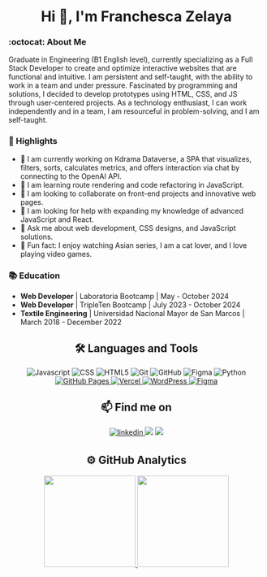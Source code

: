 <h1 align="center">Hi 👋, I'm 
Franchesca Zelaya</a></h1>

### :octocat: About Me

Graduate in Engineering (B1 English level), currently specializing as a Full Stack Developer to create and optimize interactive websites that are functional and intuitive. I am persistent and self-taught, with the ability to work in a team and under pressure. Fascinated by programming and solutions, I decided to develop prototypes using HTML, CSS, and JS through user-centered projects. As a technology enthusiast, I can work independently and in a team, I am resourceful in problem-solving, and I am self-taught.


### 🌟 Highlights

- 🔭 I am currently working on Kdrama Dataverse, a SPA that visualizes, filters, sorts, calculates metrics, and offers interaction via chat by connecting to the OpenAI API.
- 🌱 I am learning route rendering and code refactoring in JavaScript.
- 🤝 I am looking to collaborate on front-end projects and innovative web pages.
- 🤔 I am looking for help with expanding my knowledge of advanced JavaScript and React.
- 💬 Ask me about web development, CSS designs, and JavaScript solutions.
- 💜 Fun fact: I enjoy watching Asian series, I am a cat lover, and I love playing video games.
  
### 📚 Education

- **Web Developer** | Laboratoria Bootcamp | May - October 2024
- **Web Developer** | TripleTen Bootcamp | July 2023 - October 2024
- **Textile Engineering** | Universidad Nacional Mayor de San Marcos | March 2018 - December 2022

<h2 align="center">🛠️ Languages and Tools</h2>

<p align="center">
  <img src="https://img.shields.io/badge/javascript-%23323330.svg?style=for-the-badge&logo=javascript&logoColor=%23F7DF1E" alt="Javascript"/>
  <img src="https://img.shields.io/badge/css3-%231572B6.svg?style=for-the-badge&logo=css3&logoColor=white" alt="CSS"/>
  <img src="https://img.shields.io/badge/html5-%23E34F26.svg?style=for-the-badge&logo=html5&logoColor=white" alt="HTML5"/>
  <img src="https://img.shields.io/badge/git-%23F05033.svg?style=for-the-badge&logo=git&logoColor=white" alt="Git"/>
  <img src="https://img.shields.io/badge/github-%23121011.svg?style=for-the-badge&logo=github&logoColor=white" alt="GitHub"/>
  <img src="https://img.shields.io/badge/figma-%23F24E1E.svg?style=for-the-badge&logo=figma&logoColor=white" alt="Figma"/>
  <img src="https://img.shields.io/badge/python-%23323330.svg?style=for-the-badge&logo=python&logoColor=%23F7DF1E" alt="Python"/>
  <!-- GitHub Pages -->
  <a href="https://pages.github.com/">
    <img src="https://img.shields.io/badge/github%20pages-121013?style=for-the-badge&logo=github&logoColor=white" alt="GitHub Pages">
  </a>

<!-- Vercel -->
  <a href="https://vercel.com/">
    <img src="https://img.shields.io/badge/vercel-%23000000.svg?style=for-the-badge&logo=vercel&logoColor=white" alt="Vercel">
  </a>

<!-- WordPress -->
  <a href="https://wordpress.com/">
    <img src="https://img.shields.io/badge/WordPress-%23117AC9.svg?style=for-the-badge&logo=WordPress&logoColor=white" alt="WordPress">
  </a>

<!-- Figma -->
  <a href="https://www.figma.com/">
    <img src="https://img.shields.io/badge/figma-%23F24E1E.svg?style=for-the-badge&logo=figma&logoColor=white" alt="Figma">
  </a>
<p>
 
<h2 align="center">📫 Find me on</h2>

<p align="center">
  <a href="https://linkedin.com/in/franchesca-zelaya" target="_blank">
    <img src=https://img.shields.io/badge/linkedin-%2300acee.svg?color=405DE6&style=for-the-badge&logo=linkedin&logoColor=white alt=linkedin style="margin-bottom: 5px;" />
  </a>
  <a href="mailto:fatimapolgar2001@gmail.com"><img src="https://img.shields.io/badge/-GMAIL-D14836?style=for-the-badge&logo=Gmail&logoColor=white"/></a>
  <a href="https://www.instagram.com/fatimazelayac/"><img src="https://img.shields.io/badge/-INSTAGRAM-E4405F?style=for-the-badge&logo=Instagram&logoColor=white"/></a>
</p>

<h2 align="center">⚙️ GitHub Analytics</h2>

<p align="center">
<a href="https://github.com/FranchescaF">
  <img height="180em" src="https://github-readme-stats-eight-theta.vercel.app/api?username=FranchescaF&show_icons=true&theme=algolia&include_all_commits=true&count_private=true"/>
  <img height="180em" src="https://github-readme-stats-eight-theta.vercel.app/api/top-langs/?username=FranchescaF&layout=compact&langs_count=8&theme=algolia"/>
</a>
</p>
